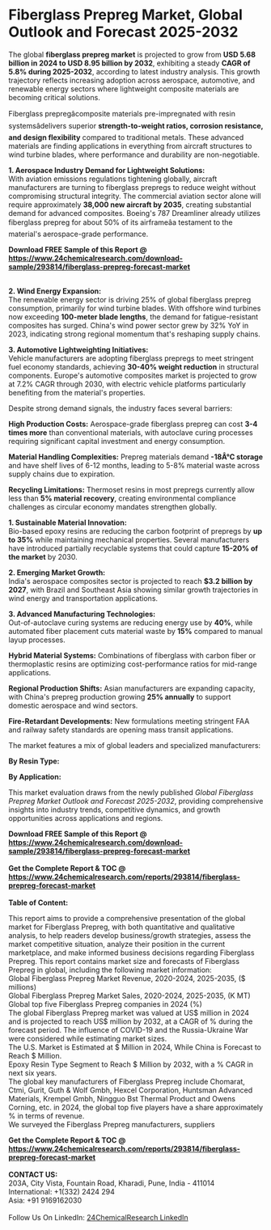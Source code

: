 <h1>Fiberglass Prepreg Market, Global Outlook and Forecast 2025-2032</h1><p>The global <strong>fiberglass prepreg market</strong> is projected to grow from <strong>USD 5.68 billion in 2024 to USD 8.95 billion by 2032</strong>, exhibiting a steady <strong>CAGR of 5.8% during 2025-2032</strong>, according to latest industry analysis. This growth trajectory reflects increasing adoption across aerospace, automotive, and renewable energy sectors where lightweight composite materials are becoming critical solutions.</p><p>Fiberglass prepregâcomposite materials pre-impregnated with resin systemsâdelivers superior <strong>strength-to-weight ratios, corrosion resistance, and design flexibility</strong> compared to traditional metals. These advanced materials are finding applications in everything from aircraft structures to wind turbine blades, where performance and durability are non-negotiable.</p><p><strong>1. Aerospace Industry Demand for Lightweight Solutions:</strong><br>
With aviation emissions regulations tightening globally, aircraft manufacturers are turning to fiberglass prepregs to reduce weight without compromising structural integrity. The commercial aviation sector alone will require approximately <strong>38,000 new aircraft by 2035</strong>, creating substantial demand for advanced composites. Boeing's 787 Dreamliner already utilizes fiberglass prepreg for about 50% of its airframeâa testament to the material's aerospace-grade performance.</p><div><b>Download FREE Sample of this Report @ 
            <a href="https://www.24chemicalresearch.com/download-sample/293814/fiberglass-prepreg-forecast-market">
            https://www.24chemicalresearch.com/download-sample/293814/fiberglass-prepreg-forecast-market</a></b></div><br><p><strong>2. Wind Energy Expansion:</strong><br>
The renewable energy sector is driving 25% of global fiberglass prepreg consumption, primarily for wind turbine blades. With offshore wind turbines now exceeding <strong>100-meter blade lengths</strong>, the demand for fatigue-resistant composites has surged. China's wind power sector grew by 32% YoY in 2023, indicating strong regional momentum that's reshaping supply chains.</p><p><strong>3. Automotive Lightweighting Initiatives:</strong><br>
Vehicle manufacturers are adopting fiberglass prepregs to meet stringent fuel economy standards, achieving <strong>30-40% weight reduction</strong> in structural components. Europe's automotive composites market is projected to grow at 7.2% CAGR through 2030, with electric vehicle platforms particularly benefiting from the material's properties.</p><p>Despite strong demand signals, the industry faces several barriers:</p><p><strong>High Production Costs:</strong> Aerospace-grade fiberglass prepreg can cost <strong>3-4 times more</strong> than conventional materials, with autoclave curing processes requiring significant capital investment and energy consumption.</p><p><strong>Material Handling Complexities:</strong> Prepreg materials demand <strong>-18Â°C storage</strong> and have shelf lives of 6-12 months, leading to 5-8% material waste across supply chains due to expiration.</p><p><strong>Recycling Limitations:</strong> Thermoset resins in most prepregs currently allow less than <strong>5% material recovery</strong>, creating environmental compliance challenges as circular economy mandates strengthen globally.</p><p><strong>1. Sustainable Material Innovation:</strong><br>
Bio-based epoxy resins are reducing the carbon footprint of prepregs by <strong>up to 35%</strong> while maintaining mechanical properties. Several manufacturers have introduced partially recyclable systems that could capture <strong>15-20% of the market</strong> by 2030.</p><p><strong>2. Emerging Market Growth:</strong><br>
India's aerospace composites sector is projected to reach <strong>$3.2 billion by 2027</strong>, with Brazil and Southeast Asia showing similar growth trajectories in wind energy and transportation applications.</p><p><strong>3. Advanced Manufacturing Technologies:</strong><br>
Out-of-autoclave curing systems are reducing energy use by <strong>40%</strong>, while automated fiber placement cuts material waste by <strong>15%</strong> compared to manual layup processes.</p><p><strong>Hybrid Material Systems:</strong> Combinations of fiberglass with carbon fiber or thermoplastic resins are optimizing cost-performance ratios for mid-range applications.</p><p><strong>Regional Production Shifts:</strong> Asian manufacturers are expanding capacity, with China's prepreg production growing <strong>25% annually</strong> to support domestic aerospace and wind sectors.</p><p><strong>Fire-Retardant Developments:</strong> New formulations meeting stringent FAA and railway safety standards are opening mass transit applications.</p><p>The market features a mix of global leaders and specialized manufacturers:</p><p><strong>By Resin Type:</strong></p><p><strong>By Application:</strong></p><p>This market evaluation draws from the newly published <em>Global Fiberglass Prepreg Market Outlook and Forecast 2025-2032</em>, providing comprehensive insights into industry trends, competitive dynamics, and growth opportunities across applications and regions.</p><div><b>Download FREE Sample of this Report @ 
            <a href="https://www.24chemicalresearch.com/download-sample/293814/fiberglass-prepreg-forecast-market">
            https://www.24chemicalresearch.com/download-sample/293814/fiberglass-prepreg-forecast-market</a></b></div><br><div><b>Get the Complete Report & TOC @ 
            <a href="https://www.24chemicalresearch.com/reports/293814/fiberglass-prepreg-forecast-market">
            https://www.24chemicalresearch.com/reports/293814/fiberglass-prepreg-forecast-market</a></b></div><br>
            <b>Table of Content:</b><p>This report aims to provide a comprehensive presentation of the global market for Fiberglass Prepreg, with both quantitative and qualitative analysis, to help readers develop business/growth strategies, assess the market competitive situation, analyze their position in the current marketplace, and make informed business decisions regarding Fiberglass Prepreg. This report contains market size and forecasts of Fiberglass Prepreg in global, including the following market information:<br />
Global Fiberglass Prepreg Market Revenue, 2020-2024, 2025-2035, ($ millions)<br />
Global Fiberglass Prepreg Market Sales, 2020-2024, 2025-2035, (K MT)<br />
Global top five Fiberglass Prepreg companies in 2024 (%)<br />
The global Fiberglass Prepreg market was valued at US$ million in 2024 and is projected to reach US$ million by 2032, at a CAGR of % during the forecast period. The influence of COVID-19 and the Russia-Ukraine War were considered while estimating market sizes.<br />
The U.S. Market is Estimated at $ Million in 2024, While China is Forecast to Reach $ Million.<br />
Epoxy Resin Type Segment to Reach $ Million by 2032, with a % CAGR in next six years.<br />
The global key manufacturers of Fiberglass Prepreg include Chomarat, Ctmi, Gurit, Guth & Wolf Gmbh, Hexcel Corporation, Huntsman Advanced Materials, Krempel Gmbh, Ningguo Bst Thermal Product and Owens Corning, etc. in 2024, the global top five players have a share approximately % in terms of revenue.<br />
We surveyed the Fiberglass Prepreg manufacturers, suppliers</p><div><b>Get the Complete Report & TOC @ 
            <a href="https://www.24chemicalresearch.com/reports/293814/fiberglass-prepreg-forecast-market">
            https://www.24chemicalresearch.com/reports/293814/fiberglass-prepreg-forecast-market</a></b></div><br><b>CONTACT US:</b><br>
            203A, City Vista, Fountain Road, Kharadi, Pune, India - 411014<br>
            International: +1(332) 2424 294<br>
            Asia: +91 9169162030 <br><br>
            Follow Us On LinkedIn: <a href="https://www.linkedin.com/company/24chemicalresearch/">24ChemicalResearch LinkedIn</a>